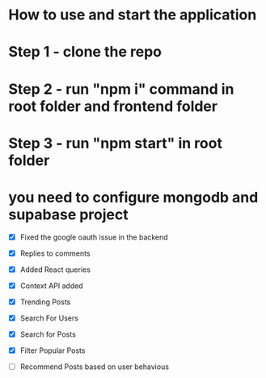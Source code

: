 # How to use and start the application

# Step 1 - clone the repo

# Step 2 - run "npm i" command in root folder and frontend folder

# Step 3 - run "npm start" in root folder

# you need to configure mongodb and supabase project


- [x] Fixed the google oauth issue in the backend
- [x] Replies to comments 
- [x] Added React queries 
- [x] Context API added
- [x] Trending Posts
- [x] Search For Users
- [x] Search for Posts
- [x] Filter Popular Posts
- [ ] Recommend Posts based on user behavious

